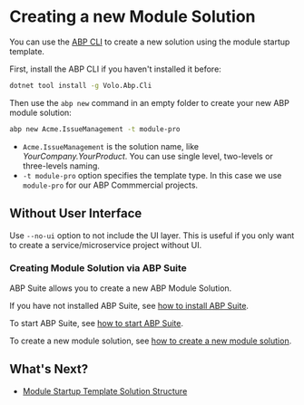 # Creating a new Module Solution

You can use the [ABP CLI](https://docs.abp.io/en/abp/latest/CLI) to create a new solution using the module startup template.

First, install the ABP CLI if you haven't installed it before:

```bash
dotnet tool install -g Volo.Abp.Cli
```
Then use the `abp new` command in an empty folder to create your new ABP module solution:

```bash
abp new Acme.IssueManagement -t module-pro
```

- `Acme.IssueManagement` is the solution name, like *YourCompany.YourProduct*. You can use single level, two-levels or three-levels naming.
- `-t module-pro` option specifies the template type. In this case we use `module-pro` for our ABP Commmercial projects.

## Without User Interface

Use `--no-ui` option to not include the UI layer. This is useful if you only want to create a service/microservice project without UI.


### Creating Module Solution via ABP Suite

ABP Suite allows you to create a new ABP Module Solution. 

If you have not installed ABP Suite, see [how to install ABP Suite](../../abp-suite/how-to-install.md).

To start ABP Suite, see [how to start ABP Suite](../../abp-suite/how-to-start.md). 

To create a new module solution, see [how to create a new module solution](../../abp-suite/create-module-solution.md). 


## What's Next?

* [Module Startup Template Solution Structure](solution-structure.md)
